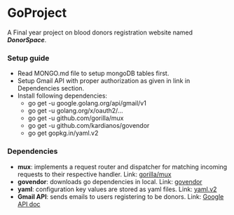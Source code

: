 # GoProject

A Final year project on blood donors registration website named ***DonorSpace***.

### Setup guide
* Read MONGO.md file to setup mongoDB tables first.
* Setup Gmail API with proper authorization as given in link in Dependencies section.
* Install following dependencies:
    * go get -u google.golang.org/api/gmail/v1
    * go get -u golang.org/x/oauth2/...
    * go get -u github.com/gorilla/mux
    * go get -u github.com/kardianos/govendor
    * go get gopkg.in/yaml.v2


### Dependencies
* **mux**: implements a request router and dispatcher for matching incoming requests to their respective handler. Link: [gorilla/mux](https://github.com/gorilla/mux)
* **govendor**: downloads go dependencies in local. Link: [govendor](https://github.com/kardianos/govendor)
* __yaml__: configuration key values are stored as yaml files. Link: [yaml.v2](https://gopkg.in/yaml.v2)
* __Gmail API__: sends emails to users registering to be donors. Link: [Google API doc](https://developers.google.com/gmail/api/quickstart/go)
